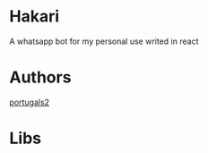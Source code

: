 # Hakari
A whatsapp bot for my personal use writed in react

# Authors
[portugals2](https://github.com/portugals2)

# Libs
